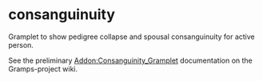 # consanguinuity
Gramplet to show pedigree collapse and spousal consanguinuity for active person.

See the preliminary [Addon:Consanguinity_Gramplet](https://gramps-project.org/wiki/index.php?title=Addon%3AConsanguinity_Gramplet) documentation on the Gramps-project wiki.
